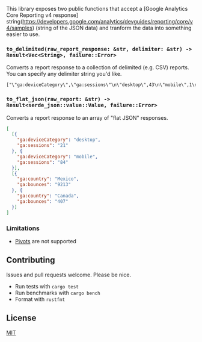 This library exposes two public functions that accept a [Google Analytics Core Reporting v4 response] string(https://developers.google.com/analytics/devguides/reporting/core/v4/samples) (string of the JSON data) and tranform the data into something easier to use.

### `to_delimited(raw_report_response: &str, delimiter: &str) -> Result<Vec<String>, failure::Error>`
Converts a report response to a collection of delimited (e.g. CSV) reports. You can specify any delimiter string you'd like.

```
["\"ga:deviceCategory\",\"ga:sessions\"\n\"desktop\",43\n\"mobile\",1\n"]
```

### `to_flat_json(raw_report: &str) -> Result<serde_json::value::Value, failure::Error>`
Converts a report response to an array of "flat JSON" responses.

```json
[
  [{
    "ga:deviceCategory": "desktop",
    "ga:sessions": "21"
  }, {
    "ga:deviceCategory": "mobile",
    "ga:sessions": "84"
  }],
  [{
    "ga:country": "Mexico",
    "ga:bounces": "9213"
  }, {
    "ga:country": "Canada",
    "ga:bounces": "407"
  }]
]
```

### Limitations
* [Pivots](https://developers.google.com/analytics/devguides/reporting/core/v4/samples#pivots) are not supported

## Contributing
Issues and pull requests welcome. Please be nice.

* Run tests with `cargo test`
* Run benchmarks with `cargo bench`
* Format with `rustfmt`

## License
[MIT](https://opensource.org/licenses/MIT)

